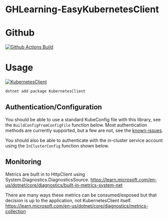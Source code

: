 # GHLearning-EasyKubernetesClient

# Github

[![Github Actions Build](https://img.shields.io/badge/kubernetes%20client-beta-green.svg?style=flat&colorA=306CE8)](https://github.com/kubernetes-client/csharp)

# Usage

[![KubernetesClient](https://img.shields.io/nuget/v/KubernetesClient)](https://www.nuget.org/packages/KubernetesClient/)

```sh
dotnet add package KubernetesClient
```

## Authentication/Configuration
You should be able to use a standard KubeConfig file with this library,
see the `BuildConfigFromConfigFile` function below. Most authentication
methods are currently supported, but a few are not, see the
[known-issues](https://github.com/kubernetes-client/csharp#known-issues).

You should also be able to authenticate with the in-cluster service
account using the `InClusterConfig` function shown below.

## Monitoring
Metrics are built in to HttpClient using System.Diagnostics.DiagnosticsSource.
https://learn.microsoft.com/en-us/dotnet/core/diagnostics/built-in-metrics-system-net

There are many ways these metrics can be consumed/exposed but that decision is up to the application, not KubernetesClient itself.
https://learn.microsoft.com/en-us/dotnet/core/diagnostics/metrics-collection